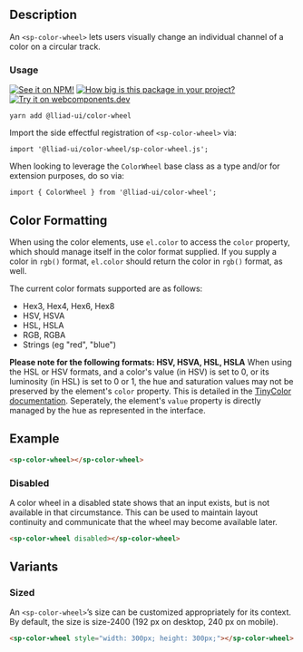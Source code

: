 ## Description

An `<sp-color-wheel>` lets users visually change an individual channel of a color on a circular track.

### Usage

[![See it on NPM!](https://img.shields.io/npm/v/@lliad-ui/color-wheel?style=for-the-badge)](https://www.npmjs.com/package/@lliad-ui/color-wheel)
[![How big is this package in your project?](https://img.shields.io/bundlephobia/minzip/@lliad-ui/color-wheel?style=for-the-badge)](https://bundlephobia.com/result?p=@lliad-ui/color-wheel)
[![Try it on webcomponents.dev](https://img.shields.io/badge/Try%20it%20on-webcomponents.dev-green?style=for-the-badge)](https://webcomponents.dev/edit/collection/fO75441E1Q5ZlI0e9pgq/m5lUgBAAejgIkESwRvEs/src/index.ts)

```
yarn add @lliad-ui/color-wheel
```

Import the side effectful registration of `<sp-color-wheel>` via:

```
import '@lliad-ui/color-wheel/sp-color-wheel.js';
```

When looking to leverage the `ColorWheel` base class as a type and/or for extension purposes, do so via:

```
import { ColorWheel } from '@lliad-ui/color-wheel';
```

## Color Formatting

When using the color elements, use `el.color` to access the `color` property, which should manage itself in the color format supplied. If you supply a color in `rgb()` format, `el.color` should return the color in `rgb()` format, as well.

The current color formats supported are as follows:

-   Hex3, Hex4, Hex6, Hex8
-   HSV, HSVA
-   HSL, HSLA
-   RGB, RGBA
-   Strings (eg "red", "blue")

**Please note for the following formats: HSV, HSVA, HSL, HSLA**
When using the HSL or HSV formats, and a color's value (in HSV) is set to 0, or its luminosity (in HSL) is set to 0 or 1, the hue and saturation values may not be preserved by the element's `color` property. This is detailed in the [TinyColor documentation](https://www.npmjs.com/package/@ctrl/tinycolor). Seperately, the element's `value` property is directly managed by the hue as represented in the interface.

## Example

```html
<sp-color-wheel></sp-color-wheel>
```

### Disabled

A color wheel in a disabled state shows that an input exists, but is not available in that circumstance. This can be used to maintain layout continuity and communicate that the wheel may become available later.

```html
<sp-color-wheel disabled></sp-color-wheel>
```

## Variants

### Sized

An `<sp-color-wheel>`’s size can be customized appropriately for its context. By default, the size is size-2400 (192 px on desktop, 240 px on mobile).

```html
<sp-color-wheel style="width: 300px; height: 300px;"></sp-color-wheel>
```
